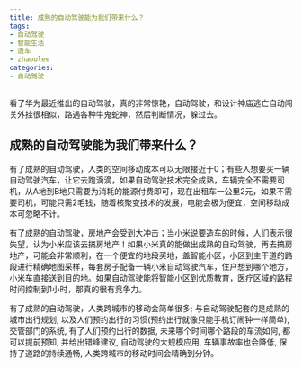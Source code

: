 ```yaml
---
title: 成熟的自动驾驶能为我们带来什么？
tags: 
- 自动驾驶
- 智能生活
- 造车
- zhaoolee
categories:
- 自动驾驶
---
```


看了华为最近推出的自动驾驶，真的非常惊艳，自动驾驶，和设计神庙逃亡自动闯关外挂很相似，路遇各种牛鬼蛇神，然后判断情况，躲过去。


## 成熟的自动驾驶能为我们带来什么？


有了成熟的自动驾驶，人类的空间移动成本可以无限接近于0；有些人想要买一辆自动驾驶汽车，让它去跑滴滴，如果自动驾驶技术完全成熟，车辆完全不需要司机，从A地到B地只需要为消耗的能源付费即可，现在出租车一公里2元，如果不需要司机，可能只需2毛钱，随着核聚变技术的发展，电能会极为便宜，空间移动成本可忽略不计。



有了成熟的自动驾驶，房地产会受到大冲击；当小米说要造车的时候，人们表示很失望，认为小米应该去搞房地产！如果小米真的能做出成熟的自动驾驶，再去搞房地产，可能会非常顺利，在一个便宜的地段买地，盖智能小区，小区到主干道的路段进行精确地图采样，每套房子配备一辆小米自动驾驶汽车，住户想到哪个地方，小米车直接送到目的地。如果自动驾驶能将智能小区到优质教育，医疗区域的路程时间控制到1小时，那真的很有竞争力。


有了成熟的自动驾驶，人类跨城市的移动会简单很多; 与自动驾驶配套的是成熟的城市出行规划, 以及人们预约出行的习惯(预约出行就像只能手机订闹钟一样简单), 交管部门的系统, 有了人们预约出行的数据, 未来哪个时间哪个路段的车流如何, 都可以提前预知, 并给出错峰建议, 自动驾驶的大规模应用, 车辆事故率也会降低, 保持了道路的持续通畅, 人类跨城市的移动时间会精确到分钟。




